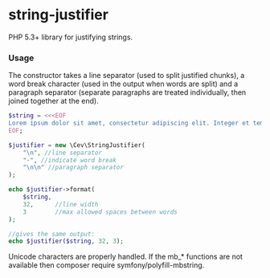 # string-justifier
PHP 5.3+ library for justifying strings.

### Usage

The constructor takes a line separator (used to split justified chunks), a word break character (used in the output when words are split) and a paragraph separator (separate paragraphs are treated individually, then joined together at the end).

```php
$string = <<<EOF
Lorem ipsum dolor sit amet, consectetur adipiscing elit. Integer et tempor velit, vitae porttitor mauris. Phasellus fermentum dignissim nulla quis eleifend. Praesent vestibulum diam nisi, non egestas enim aliquam sit amet. Etiam consequat ipsum risus. Duis quis urna velit. Vivamus condimentum bibendum felis sed tempor. Suspendisse consectetur nibh vel odio bibendum euismod. Cras vehicula aliquam leo, quis laoreet nunc tincidunt quis.
EOF;

$justifier = new \Cev\StringJustifier(
    "\n", //line separator
    "-", //indicate word break
    "\n\n" //paragraph separator
);

echo $justifier->format(
    $string,
    32,      //line width
    3        //max allowed spaces between words
);

//gives the same output:
echo $justifier($string, 32, 3);
```

Unicode characters are properly handled. If the mb_* functions are not available then composer require symfony/polyfill-mbstring.